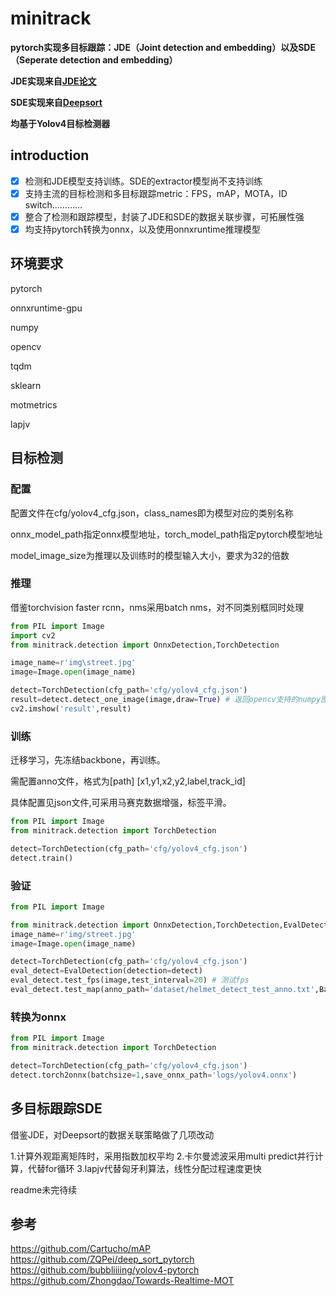 # minitrack
**pytorch实现多目标跟踪：JDE（Joint detection and embedding）以及SDE（Seperate detection and embedding）**

**JDE实现来自[JDE论文](chrome-extension://ikhdkkncnoglghljlkmcimlnlhkeamad/pdf-viewer/web/viewer.html?file=https%3A%2F%2Farxiv.org%2Fpdf%2F1909.12605v1.pdf#=&zoom=150)**

**SDE实现来自[Deepsort](https://github.com/ZQPei/deep_sort_pytorch)**

**均基于Yolov4目标检测器**


## introduction
- [x] 检测和JDE模型支持训练。SDE的extractor模型尚不支持训练
- [x] 支持主流的目标检测和多目标跟踪metric：FPS，mAP，MOTA，ID switch…………
- [x] 整合了检测和跟踪模型，封装了JDE和SDE的数据关联步骤，可拓展性强
- [x] 均支持pytorch转换为onnx，以及使用onnxruntime推理模型

## 环境要求
pytorch

onnxruntime-gpu

numpy

opencv

tqdm

sklearn

motmetrics

lapjv

## 目标检测
### 配置
配置文件在cfg/yolov4_cfg.json，class_names即为模型对应的类别名称

onnx_model_path指定onnx模型地址，torch_model_path指定pytorch模型地址

model_image_size为推理以及训练时的模型输入大小，要求为32的倍数
### 推理
借鉴torchvision faster rcnn，nms采用batch nms，对不同类别框同时处理
```python
from PIL import Image
import cv2
from minitrack.detection import OnnxDetection,TorchDetection

image_name=r'img\street.jpg'
image=Image.open(image_name)

detect=TorchDetection(cfg_path='cfg/yolov4_cfg.json')
result=detect.detect_one_image(image,draw=True) # 返回opencv支持的numpy图片，BGR格式，同理OnnxDetection
cv2.imshow('result',result)
```

### 训练
迁移学习，先冻结backbone，再训练。

需配置anno文件，格式为[path] [x1,y1,x2,y2,label,track_id]

具体配置见json文件,可采用马赛克数据增强，标签平滑。
```python
from PIL import Image
from minitrack.detection import TorchDetection

detect=TorchDetection(cfg_path='cfg/yolov4_cfg.json')
detect.train()
```

### 验证
```python
from PIL import Image

from minitrack.detection import OnnxDetection,TorchDetection,EvalDetection
image_name=r'img/street.jpg'
image=Image.open(image_name)

detect=TorchDetection(cfg_path='cfg/yolov4_cfg.json')
eval_detect=EvalDetection(detection=detect)
eval_detect.test_fps(image,test_interval=20) # 测试fps
eval_detect.test_map(anno_path='dataset/helmet_detect_test_anno.txt',Batchsize=4) # 测试mAP，结果保存在results
```
### 转换为onnx
```python
from PIL import Image
from minitrack.detection import TorchDetection

detect=TorchDetection(cfg_path='cfg/yolov4_cfg.json')
detect.torch2onnx(batchsize=1,save_onnx_path='logs/yolov4.onnx')
```
## 多目标跟踪SDE
借鉴JDE，对Deepsort的数据关联策略做了几项改动

1.计算外观距离矩阵时，采用指数加权平均
2.卡尔曼滤波采用multi predict并行计算，代替for循环
3.lapjv代替匈牙利算法，线性分配过程速度更快

readme未完待续

## 参考
https://github.com/Cartucho/mAP  
https://github.com/ZQPei/deep_sort_pytorch
https://github.com/bubbliiiing/yolov4-pytorch
https://github.com/Zhongdao/Towards-Realtime-MOT
